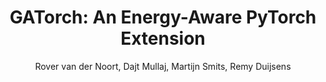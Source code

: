 ---
author: Rover van der Noort, Dajt Mullaj, Martijn Smits, Remy Duijsens
title: "GATorch: An Energy-Aware PyTorch Extension"
image: "img/p2_hacking_sustainability/gX_template/cover.png"
summary: "GATorch is a tool seamlessly integrated with PyTorch that enables ML
developers to generate an energy consumption report. By attaching your
model, the tool automatically tracks the energy consumption of your
model's training and generates graphs and plots to gain in-depth
insights into the energy consumption of your model."
source: "https://github.com/GreenAITorch/GATorch"
documentation: "https://gatorch.readthedocs.io/en/latest/"
---